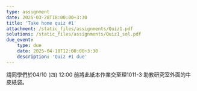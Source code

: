 ```yaml
---
type: assignment
date: 2025-03-28T18:00:00+3:30
title: 'Take home quiz #1'
attachment: /static_files/assignments/Quiz1.pdf
solutions: /static_files/assignments/Quiz1_sol.pdf
due_event: 
    type: due
    date: 2025-04-10T12:00:00+3:30
    description: 'Quiz #1 due'
---
```


請同學們於04/10 (四) 12:00 前將此紙本作業交至理1011-3 助教研究室外面的牛皮紙袋。

